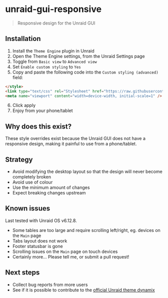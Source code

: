 # unraid-gui-responsive

> Responsive design for the Unraid GUI

## Installation

1. Install the `Theme Engine` plugin in Unraid
2. Open the Theme Engine settings, from the Unraid Settings page
3. Toggle from `Basic view` to `Advanced view`
4. Set `Enable custom styling` to `Yes`
5. Copy and paste the following code into the `Custom styling (advanced)` field:
```html
</style>
<link type="text/css" rel="Stylesheet" href="https://raw.githubusercontent.com/dohnutt/unraid-gui-responsive/refs/heads/main/custom.css" />
<meta name="viewport" content="width=device-width, initial-scale=1" />
```
6. Click apply
7. Enjoy from your phone/tablet

## Why does this exist?

These style overrides exist because the Unraid GUI does not have a responsive design, making it painful to use from a phone/tablet.

## Strategy

- Avoid modifying the desktop layout so that the design will never become completely broken
- Avoid use of colour
- Use the minimum amount of changes
- Expect breaking changes upstream

## Known issues

Last tested with Unraid OS v6.12.8.

- Some tables are too large and require scrolling left/right, eg. devices on the `Main` page
- Tabs layout does not work
- Footer statusbar is gone
- Scrolling issues on the `Main` page on touch devices
- Certainly more... Please tell me, or submit a pull request!

## Next steps

- Collect bug reports from more users
- See if it is possible to contribute to the [official Unraid theme dynamix](https://github.com/limetech/webgui/tree/master/plugins/dynamix)
